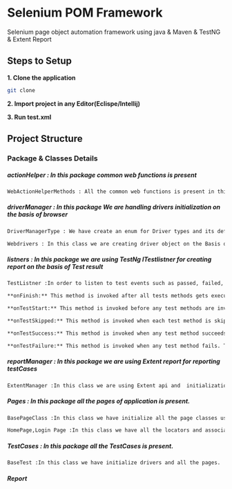 # Selenium POM Framework

Selenium page object automation framework using java &amp; Maven &amp; TestNG & Extent Report

## Steps to Setup

**1. Clone the application**

```bash
git clone 
```

**2. Import project in any Editor(Eclispe/Intellij)**

**3. Run test.xml**



## Project Structure
### Package & Classes Details 

##### actionHelper : In this package common web functions is present

```bash
WebActionHelperMethods : All the common web functions is present in this class like click(),Scroll(),Enter() etc.
```
##### driverManager : In this package We are handling drivers initialization on the basis of browser 

```bash
DriverManagerType : We have create an enum for Driver types and its definations
```
```bash
Webdrivers : In this class we are creating driver object on the Basis of DriverType  like DriverManagerType.CHROME,DriverManagerType.firefoxdriver
```
##### listners : In this package we are using TestNg ITestlistner for creating report on the basis of Test result

```bash
TestListner :In order to listen to test events such as passed, failed, skipped, etc. we have TestListener class which implements ITestListener.
```
```bash
**onFinish:** This method is invoked after all tests methods gets executed.

**onTestStart:** This method is invoked before any test methods are invoked. This can be used to indicate that the particular test method has been started.

**onTestSkipped:** This method is invoked when each test method is skipped. This can be used to indicate that the particular test method has been skipped.

**onTestSuccess:** This method is invoked when any test method succeeds. This can be used to indicate that the particular test method has successfully finished its execution.

**onTestFailure:** This method is invoked when any test method fails. This can be used to indicate that the particular test method has failed. You can create an event for taking a screenshot which will show where the test has been failed.
```
##### reportManager : In this package we are using Extent report for reporting testCases

```bash
ExtentManager :In this class we are using Extent api and  initialization of Extent object 
```

##### Pages : In this package all the pages of application is present.

```bash
BasePageClass :In this class we have initialize all the page classes using PagePafctory conecepts(PageFactory.initElements)
```
```bash
HomePage,Login Page :In this class we have all the locators and associated methods.
```
##### TestCases : In this package all the TestCases is present.

```bash
BaseTest :In this class we have initialize drivers and all the pages.
```

##### Report




